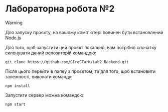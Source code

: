 # Лабораторна робота №2

> [!WARNING]
> Для запуску проєкту, на вашому комп'ютері повинен бути встановлений Node.js

Для того, щоб запустити цей проєкт локально, вам потрібно спочатку склонувати даний репозиторій командою:

```
git clone https://github.com/GIroSTarK/Lab2_Backend.git
```

Після цього перейти в папку з проєктом, та для того, щоб встановити залежності, виконати команду:

```
npm install
```

Запустити сервер можна командою:

```
npm start
```
